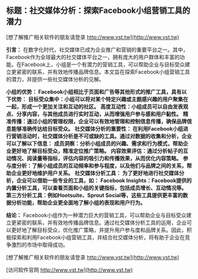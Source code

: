 ## **标题：社交媒体分析：探索Facebook小组营销工具的潜力**

[想了解推广相关软件的朋友请登录 http://www.vst.tw](http://www.vst.tw)

**引言：**
在数字化时代，社交媒体已成为企业推广和营销的重要平台之一。其中，Facebook作为全球最大的社交媒体平台之一，拥有庞大的用户群体和丰富的功能。在Facebook上，小组是一个有潜力的营销工具，可以帮助企业与目标受众建立更紧密的联系，并有效地传播品牌信息。本文旨在探索Facebook小组营销工具的潜力，并提供一些社交媒体分析的见解。

**小组的优势： Facebook小组相比于页面和广告等其他形式的推广工具，具有以下优势：**
**目标受众集中：小组可以将对某个特定兴趣或主题感兴趣的用户聚集在一起，形成一个更加关注和互动的社区。**
**高度互动性：小组成员可以自由发表观点、分享内容，与其他成员进行实时互动，从而增强用户参与感和用户黏性。**
**精准传播：通过小组的管理权限，企业可以有效地管理和控制信息传播，确保品牌信息能够准确传达给目标受众。**
**社交媒体分析的重要性： 在利用Facebook小组进行营销活动时，社交媒体分析是不可或缺的工具。通过对数据的收集和分析，企业可以了解以下信息：**
**成员洞察：分析小组成员的兴趣、需求和行为模式，帮助企业更好地了解目标受众，精准定位推广策略。**
**内容效果评估：通过分析帖子的互动情况、阅读量等指标，评估内容的吸引力和传播效果，从而优化内容策略。**
**参与度分析：了解小组成员的互动频率和参与程度，以及他们与品牌之间的关系，帮助企业更好地维护用户关系。**
**社交媒体分析工具： 为了更好地进行社交媒体分析，企业可以借助一些专业的工具，如：**
**Facebook Insights：Facebook提供的内置分析工具，可以查看页面和小组的关键指标，包括成员增长、互动情况等。**
**第三方分析工具：例如Hootsuite、Sprout Social等，这些工具提供更丰富的数据分析功能，帮助企业更全面地了解小组的表现和用户行为。**

**结论：**
Facebook小组作为一种潜力巨大的营销工具，可以帮助企业与目标受众建立更紧密的联系，并有效地传播品牌信息。通过社交媒体分析工具的运用，企业可以更好地了解目标受众，优化推广策略，并提升用户参与度和品牌关系。因此，积极探索和利用Facebook小组营销工具，并结合社交媒体分析，将有助于企业在竞争激烈的市场中取得成功。

[想了解推广相关软件的朋友请登录 http://www.vst.tw](http://www.vst.tw)


[访问软件官网 http://www.vst.tw](http://www.vst.tw)
